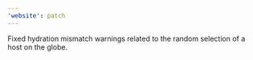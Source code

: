 ```yaml
---
'website': patch
---
```


Fixed hydration mismatch warnings related to the random selection of a host on the globe.
